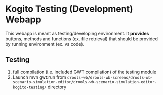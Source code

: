 Kogito Testing (Development) Webapp
==================================

This webapp is meant as testing/developing environment. It **provides** buttons, methods and functions (ex. file retrieval) that should be provided by running environment (ex. vs code).

Testing
--------------
1. full compilation (i.e. included GWT compilation) of the testing module
2. Launch mvn gwt:run from `drools-wb/drools-wb-screens/drools-wb-scenario-simulation-editor/drools-wb-scenario-simulation-editor-kogito-testing/` directory